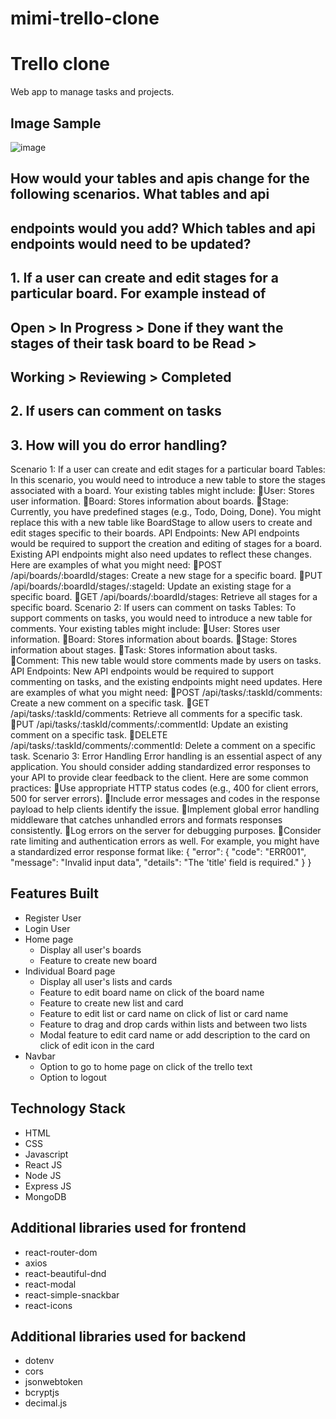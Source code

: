 # mimi-trello-clone
# Trello clone 
Web app to manage tasks and projects.

## Image Sample
![image](https://github.com/abhay5aa/mimi-trello-clone/assets/145688425/7073a644-46f3-46e7-ad0d-a833e2adb4ea)



## How would your tables and apis change for the following scenarios. What tables and api 
## endpoints would you add? Which tables and api endpoints would need to be updated? 
## 1. If a user can create and edit stages for a particular board. For example instead of 
## Open > In Progress > Done if they want the stages of their task board to be Read > 
## Working > Reviewing > Completed 
## 2. If users can comment on tasks 
## 3. How will you do error handling?

Scenario 1: If a user can create and edit stages for a particular board
Tables: In this scenario, you would need to introduce a new table to store the stages associated with a board. Your existing tables might include:
User: Stores user information.
Board: Stores information about boards.
Stage: Currently, you have predefined stages (e.g., Todo, Doing, Done). You might replace this with a new table like BoardStage to allow users to create and edit stages specific to their boards.
API Endpoints: New API endpoints would be required to support the creation and editing of stages for a board. Existing API endpoints might also need updates to reflect these changes. Here are examples of what you might need:
POST /api/boards/:boardId/stages: Create a new stage for a specific board.
PUT /api/boards/:boardId/stages/:stageId: Update an existing stage for a specific board.
GET /api/boards/:boardId/stages: Retrieve all stages for a specific board.
Scenario 2: If users can comment on tasks
Tables: To support comments on tasks, you would need to introduce a new table for comments. Your existing tables might include:
User: Stores user information.
Board: Stores information about boards.
Stage: Stores information about stages.
Task: Stores information about tasks.
Comment: This new table would store comments made by users on tasks.
API Endpoints: New API endpoints would be required to support commenting on tasks, and the existing endpoints might need updates. Here are examples of what you might need:
POST /api/tasks/:taskId/comments: Create a new comment on a specific task.
GET /api/tasks/:taskId/comments: Retrieve all comments for a specific task.
PUT /api/tasks/:taskId/comments/:commentId: Update an existing comment on a specific task.
DELETE /api/tasks/:taskId/comments/:commentId: Delete a comment on a specific task.
Scenario 3: Error Handling
Error handling is an essential aspect of any application. You should consider adding standardized error responses to your API to provide clear feedback to the client. Here are some common practices:
Use appropriate HTTP status codes (e.g., 400 for client errors, 500 for server errors).
Include error messages and codes in the response payload to help clients identify the issue.
Implement global error handling middleware that catches unhandled errors and formats responses consistently.
Log errors on the server for debugging purposes.
Consider rate limiting and authentication errors as well.
For example, you might have a standardized error response format like:
{
  "error": {
    "code": "ERR001",
    "message": "Invalid input data",
    "details": "The 'title' field is required."
  }
}


## Features Built
- Register User
- Login User
- Home page
    - Display all user's boards
    - Feature to create new board
- Individual Board page
    - Display all user's lists and cards
    - Feature to edit board name on click of the board name
    - Feature to create new list and card
    - Feature to edit list or card name on click of list or card name
    - Feature to drag and drop cards within lists and between two lists
    - Modal feature to edit card name or add description to the card on click of edit icon in the card
- Navbar
    - Option to go to home page on click of the trello text
    - Option to logout

## Technology Stack
- HTML
- CSS
- Javascript
- React JS
- Node JS
- Express JS
- MongoDB

## Additional libraries used for frontend
- react-router-dom
- axios
- react-beautiful-dnd
- react-modal
- react-simple-snackbar
- react-icons

## Additional libraries used for backend
- dotenv
- cors
- jsonwebtoken
- bcryptjs
- decimal.js



